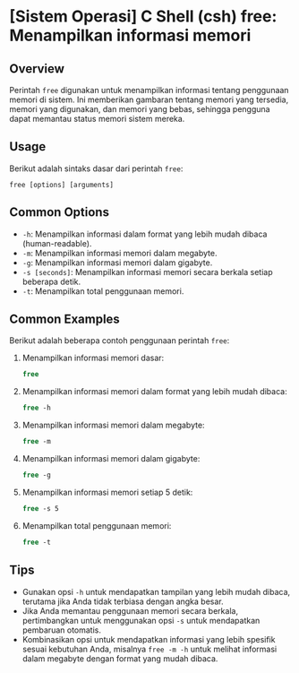 # [Sistem Operasi] C Shell (csh) free: Menampilkan informasi memori

## Overview
Perintah `free` digunakan untuk menampilkan informasi tentang penggunaan memori di sistem. Ini memberikan gambaran tentang memori yang tersedia, memori yang digunakan, dan memori yang bebas, sehingga pengguna dapat memantau status memori sistem mereka.

## Usage
Berikut adalah sintaks dasar dari perintah `free`:

```
free [options] [arguments]
```

## Common Options
- `-h`: Menampilkan informasi dalam format yang lebih mudah dibaca (human-readable).
- `-m`: Menampilkan informasi memori dalam megabyte.
- `-g`: Menampilkan informasi memori dalam gigabyte.
- `-s [seconds]`: Menampilkan informasi memori secara berkala setiap beberapa detik.
- `-t`: Menampilkan total penggunaan memori.

## Common Examples
Berikut adalah beberapa contoh penggunaan perintah `free`:

1. Menampilkan informasi memori dasar:
   ```csh
   free
   ```

2. Menampilkan informasi memori dalam format yang lebih mudah dibaca:
   ```csh
   free -h
   ```

3. Menampilkan informasi memori dalam megabyte:
   ```csh
   free -m
   ```

4. Menampilkan informasi memori dalam gigabyte:
   ```csh
   free -g
   ```

5. Menampilkan informasi memori setiap 5 detik:
   ```csh
   free -s 5
   ```

6. Menampilkan total penggunaan memori:
   ```csh
   free -t
   ```

## Tips
- Gunakan opsi `-h` untuk mendapatkan tampilan yang lebih mudah dibaca, terutama jika Anda tidak terbiasa dengan angka besar.
- Jika Anda memantau penggunaan memori secara berkala, pertimbangkan untuk menggunakan opsi `-s` untuk mendapatkan pembaruan otomatis.
- Kombinasikan opsi untuk mendapatkan informasi yang lebih spesifik sesuai kebutuhan Anda, misalnya `free -m -h` untuk melihat informasi dalam megabyte dengan format yang mudah dibaca.